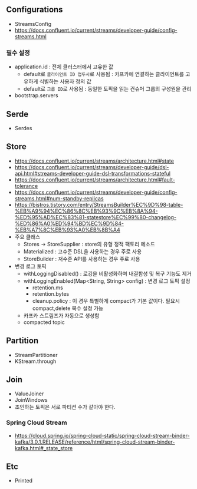 ## Configurations

* StreamsConfig
* <https://docs.confluent.io/current/streams/developer-guide/config-streams.html>

### 필수 설정

* application.id : 전체 클러스터에서 고유한 값
  * default로 `클라이언트 ID 접두사`로 사용됨 : 카프카에 연결하는 클라이언트를 고유하게 식별하는 사용자 정의 값
  * default로 `그룹 ID`로 사용됨 : 동일한 토픽을 읽는 컨슈머 그룹의 구성원을 관리
* bootstrap.servers

## Serde

* Serdes

## Store

* <https://docs.confluent.io/current/streams/architecture.html#state>
* <https://docs.confluent.io/current/streams/developer-guide/dsl-api.html#streams-developer-guide-dsl-transformations-stateful>
* <https://docs.confluent.io/current/streams/architecture.html#fault-tolerance>
* <https://docs.confluent.io/current/streams/developer-guide/config-streams.html#num-standby-replicas>
* <https://bistros.tistory.com/entry/StreamsBuilder%EC%9D%98-table-%EB%A9%94%EC%86%8C%EB%93%9C%EB%8A%94-%ED%95%AD%EC%83%81-statestore%EC%99%80-changelog-%ED%86%A0%ED%94%BD%EC%9D%84-%EB%A7%8C%EB%93%A0%EB%8B%A4>
* 주요 클래스
  * Stores -> StoreSupplier : store의 유형 정적 팩토리 메소드
  * Materialized : 고수준 DSL을 사용하는 경우 주로 사용
  * StoreBuilder : 저수준 API를 사용하는 경우 주로 사용
* 변경 로그 토픽
  * withLoggingDisabled() : 로깅을 비활성화하며 내결함성 및 복구 기능도 제거
  * withLoggingEnabled(Map<String, String> config) : 변경 로그 토픽 설정
    * retention.ms
    * retention.bytes
    * cleanup.policy : 이 경우 특별하게 compact가 기본 값이다. 필요시 compact,delete 복수 설정 가능
  * 카프카 스트림즈가 자동으로 생성함
  * compacted topic

## Partition

* StreamPartitioner
* KStream.through

## Join

* ValueJoiner
* JoinWindows
* 조인하는 토픽은 서로 파티션 수가 같아야 한다.

### Spring Cloud Stream

* <https://cloud.spring.io/spring-cloud-static/spring-cloud-stream-binder-kafka/3.0.1.RELEASE/reference/html/spring-cloud-stream-binder-kafka.html#_state_store>

## Etc

* Printed
